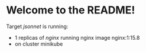 
# Welcome to the README!

Target *jsonnet* is running:

* 1 replicas of *nginx* running nginx image nginx:1:15.8
* on cluster minikube